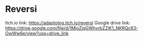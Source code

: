 # Reversi
Itch.io link: https://adaptolog.itch.io/reversi
Google drive link: https://drive.google.com/file/d/1MioZiqGWhvrbZZiK1_NKRQc63-OwWw6e/view?usp=drive_link
